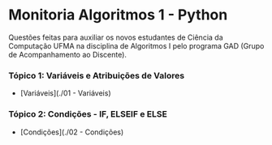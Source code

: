 # Monitoria Algoritmos 1 - Python
Questões feitas para auxiliar os novos estudantes de Ciência da Computação UFMA na disciplina de Algoritmos I pelo programa GAD (Grupo de Acompanhamento ao Discente).
<br>
### Tópico 1: Variáveis e Atribuições de Valores
* [Variáveis](./01 - Variáveis)
### Tópico 2: Condições - IF, ELSEIF e ELSE
* [Condições](./02 - Condições)
